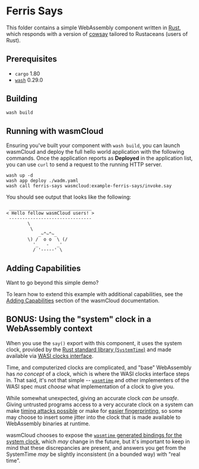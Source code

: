 # Ferris Says

This folder contains a simple WebAssembly component written in [Rust][rust], which responds with a version of [cowsay][wiki-cowsay] tailored to Rustaceans (users of Rust).

[rust]: https://rust-lang.org
[wiki-cowsay]: https://en.wikipedia.org/wiki/Cowsay

## Prerequisites

- `cargo` 1.80
- [`wash`](https://wasmcloud.com/docs/installation) 0.29.0

## Building

```bash
wash build
```

## Running with wasmCloud

Ensuring you've built your component with `wash build`, you can launch wasmCloud and deploy the full hello world application with the following commands. Once the application reports as **Deployed** in the application list, you can use `curl` to send a request to the running HTTP server.

```shell
wash up -d
wash app deploy ./wadm.yaml
wash call ferris-says wasmcloud:example-ferris-says/invoke.say
```

You should see output that looks like the following:

```
 _______________________________
< Hello fellow wasmCloud users! >
 -------------------------------
        \
         \
            _~^~^~_
        \) /  o o  \ (/
          '_   -   _'
          / '-----' \

```

## Adding Capabilities

Want to go beyond this simple demo?

To learn how to extend this example with additional capabilities, see the [Adding Capabilities](https://wasmcloud.com/docs/tour/adding-capabilities?lang=rust) section of the wasmCloud documentation.

## BONUS: Using the "system" clock in a WebAssembly context

When you use the `say()` export with this component, it uses the system clock, provided by the [Rust standard library (`SystemTime`)][rust-systemtime] and made available via [WASI clocks interface][wasi-clocks]. 

Time, and computerized clocks are complicated, and "base" WebAssembly has *no concept* of a clock, which is where the WASI clocks interface steps in. That said, it's not that simple -- [`wasmtime`][wasmtime] and other implementers of the WASI spec must *choose* what implementation of a clock to give you. 

While somewhat unexpected, giving an accurate clock *can be unsafe*. Giving untrusted programs access to a very accurate clock on a system can make [timing attacks possible](https://en.wikipedia.org/wiki/Timing_attack) or make for [easier fingerprinting](https://github.com/bytecodealliance/wasmtime/issues/2125), so some may choose to insert some jitter into the clock that is made available to WebAssembly binaries at runtime.

wasmCloud chooses to expose the [`wasmtime` generated bindings for the system clock](https://docs.rs/wasmtime-wasi/latest/wasmtime_wasi/bindings/sync/clocks/wall_clock/trait.Host.html), which *may* change in the future, but it's important to keep in mind that these discrepancies are present, and answers you get from the SystemTime *may* be slightly inconsistent (in a bounded way) with "real time".

[wasi-clocks]: https://github.com/WebAssembly/wasi-clocks
[rust-systemtime]: https://doc.rust-lang.org/std/time/struct.SystemTime.html
[wasmtime]: https://wasmtime.dev
